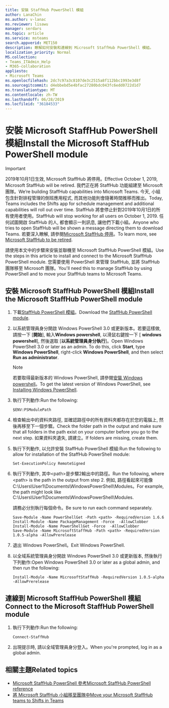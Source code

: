 ```yaml
---
title: 安裝 StaffHub PowerShell 模組
author: LanaChin
ms.author: v-lanac
ms.reviewer: lisawu
manager: serdars
ms.topic: article
ms.service: msteams
search.appverid: MET150
description: 瞭解如何安裝和連線到 Microsoft StaffHub PowerShell 模組。
localization_priority: Normal
MS.collection:
- Teams_ITAdmin_Help
- M365-collaboration
appliesto:
- Microsoft Teams
ms.openlocfilehash: 2dc7c97a3c8107de3c2515a8f112bbc1993e3d8f
ms.sourcegitcommit: d4ebbebd5e4bfac27280bdc043fc6edd0722d1d7
ms.translationtype: MT
ms.contentlocale: zh-TW
ms.lasthandoff: 06/28/2019
ms.locfileid: "36184533"
---
```

# <a name="install-the-microsoft-staffhub-powershell-module"></a><span data-ttu-id="1cce3-103">安裝 Microsoft StaffHub PowerShell 模組</span><span class="sxs-lookup"><span data-stu-id="1cce3-103">Install the Microsoft StaffHub PowerShell module</span></span>

> [!IMPORTANT]
> <span data-ttu-id="1cce3-104">2019年10月1日生效, Microsoft StaffHub 將停用。</span><span class="sxs-lookup"><span data-stu-id="1cce3-104">Effective October 1, 2019, Microsoft StaffHub will be retired.</span></span> <span data-ttu-id="1cce3-105">我們正在將 StaffHub 功能組建至 Microsoft 團隊。</span><span class="sxs-lookup"><span data-stu-id="1cce3-105">We’re building StaffHub capabilities into Microsoft Teams.</span></span> <span data-ttu-id="1cce3-106">今天, 小組包含針對排程管理的倒班應用程式, 而其他功能則會隨著時間推移而推出。</span><span class="sxs-lookup"><span data-stu-id="1cce3-106">Today, Teams includes the Shifts app for schedule management and additional capabilities will roll out over time.</span></span> <span data-ttu-id="1cce3-107">StaffHub 將會停止針對2019年10月1日的所有使用者使用。</span><span class="sxs-lookup"><span data-stu-id="1cce3-107">StaffHub will stop working for all users on October 1, 2019.</span></span> <span data-ttu-id="1cce3-108">任何試圖開啟 StaffHub 的人, 都會顯示一則訊息, 讓他們下載小組。</span><span class="sxs-lookup"><span data-stu-id="1cce3-108">Anyone who tries to open StaffHub will be shown a message directing them to download Teams.</span></span> <span data-ttu-id="1cce3-109">若要深入瞭解, 請參閱[Microsoft StaffHub 停用](microsoft-staffhub-to-be-retired.md)。</span><span class="sxs-lookup"><span data-stu-id="1cce3-109">To learn more, see [Microsoft StaffHub to be retired](microsoft-staffhub-to-be-retired.md).</span></span>  

<span data-ttu-id="1cce3-110">請使用本文中的步驟來安裝並聯機至 Microsoft StaffHub PowerShell 模組。</span><span class="sxs-lookup"><span data-stu-id="1cce3-110">Use the steps in this article to install and connect to the Microsoft StaffHub PowerShell module.</span></span> <span data-ttu-id="1cce3-111">您需要使用 PowerShell 來管理 StaffHub, 並將 StaffHub 團隊移至 Microsoft 團隊。</span><span class="sxs-lookup"><span data-stu-id="1cce3-111">You'll need this to manage StaffHub by using PowerShell and to move your StaffHub teams to Microsoft Teams.</span></span>

## <a name="install-the-microsoft-staffhub-powershell-module"></a><span data-ttu-id="1cce3-112">安裝 Microsoft StaffHub PowerShell 模組</span><span class="sxs-lookup"><span data-stu-id="1cce3-112">Install the Microsoft StaffHub PowerShell module</span></span>

1. <span data-ttu-id="1cce3-113">下載[StaffHub PowerShell 模組](https://www.powershellgallery.com/packages/MicrosoftStaffHub/1.0.0-alpha)。</span><span class="sxs-lookup"><span data-stu-id="1cce3-113">Download the [StaffHub PowerShell module](https://www.powershellgallery.com/packages/MicrosoftStaffHub/1.0.0-alpha).</span></span> 
2. <span data-ttu-id="1cce3-114">以系統管理員身分開啟 Windows PowerShell 3.0 或更新版本。若要這樣做, 請按一下 [**開始**], 輸入**Windows powershell**, 以滑鼠右鍵按一下 [ **windows powershell**], 然後選取 [**以系統管理員身分執行**]。</span><span class="sxs-lookup"><span data-stu-id="1cce3-114">Open Windows PowerShell 3.0 or later as an admin. To do this, click **Start**, type **Windows PowerShell**, right-click **Windows PowerShell**, and then select **Run as administrator**.</span></span>
    > [!NOTE]
    > <span data-ttu-id="1cce3-115">若要取得最新版本的 Windows PowerShell, 請參閱[安裝 Windows powershell](https://docs.microsoft.com/powershell/scripting/install/installing-windows-powershell)。</span><span class="sxs-lookup"><span data-stu-id="1cce3-115">To get the latest version of Windows PowerShell, see [Installing Windows PowerShell](https://docs.microsoft.com/powershell/scripting/install/installing-windows-powershell).</span></span> 
3. <span data-ttu-id="1cce3-116">執行下列動作:</span><span class="sxs-lookup"><span data-stu-id="1cce3-116">Run the following:</span></span>

    ```
    $ENV:PSModulePath
    ```
    

4. <span data-ttu-id="1cce3-117">檢查輸出中的資料夾路徑, 並確認路徑中的所有資料夾都存在於您的電腦上, 然後再移至下一個步驟。</span><span class="sxs-lookup"><span data-stu-id="1cce3-117">Check the folder path in the output and make sure that all folders in the path exist on your computer before you go to the next step.</span></span> <span data-ttu-id="1cce3-118">如果資料夾遺失, 請建立。</span><span class="sxs-lookup"><span data-stu-id="1cce3-118">If folders are missing, create them.</span></span>
5. <span data-ttu-id="1cce3-119">執行下列動作, 以允許安裝 StaffHub PowerShell 模組:</span><span class="sxs-lookup"><span data-stu-id="1cce3-119">Run the following to allow for installation of the StaffHub PowerShell module:</span></span>

    ```
    Set-ExecutionPolicy RemoteSigned
    ```

6. <span data-ttu-id="1cce3-120">執行下列動作, 其中&lt;path&gt;是步驟2輸出中的路徑。</span><span class="sxs-lookup"><span data-stu-id="1cce3-120">Run the following, where &lt;path&gt; is the path in the output from step 2.</span></span> <span data-ttu-id="1cce3-121">例如, 路徑看起來可能像 C:\Users\User1\Documents\WindowsPowerShell\Modules。</span><span class="sxs-lookup"><span data-stu-id="1cce3-121">For example, the path might look like C:\Users\User1\Documents\WindowsPowerShell\Modules.</span></span>

    <span data-ttu-id="1cce3-122">請務必分別執行每個命令。</span><span class="sxs-lookup"><span data-stu-id="1cce3-122">Be sure to run each command separately.</span></span>

    ```
    Save-Module -Name PowerShellGet -Path <path> -RequiredVersion 1.6.6
    Install-Module -Name PackageManagement -Force  -AllowClobber
    Install-Module -Name PowerShellGet -Force  -AllowClobber
    Save-Module -Name MicrosoftStaffHub -Path <path> -RequiredVersion 1.0.5-alpha -AllowPrerelease
    ```
7. <span data-ttu-id="1cce3-123">退出 Windows PowerShell。</span><span class="sxs-lookup"><span data-stu-id="1cce3-123">Exit Windows PowerShell.</span></span>
8. <span data-ttu-id="1cce3-124">以全域系統管理員身分開啟 Windows PowerShell 3.0 或更新版本, 然後執行下列動作:</span><span class="sxs-lookup"><span data-stu-id="1cce3-124">Open Windows PowerShell 3.0 or later as a global admin, and then run the following:</span></span>

    ```
    Install-Module -Name MicrosoftStaffHub -RequiredVersion 1.0.5-alpha -AllowPrerelease
    ```

## <a name="connect-to-the-microsoft-staffhub-powershell-module"></a><span data-ttu-id="1cce3-125">連線到 Microsoft StaffHub PowerShell 模組</span><span class="sxs-lookup"><span data-stu-id="1cce3-125">Connect to the Microsoft StaffHub PowerShell module</span></span>

1. <span data-ttu-id="1cce3-126">執行下列動作:</span><span class="sxs-lookup"><span data-stu-id="1cce3-126">Run the following:</span></span>

    ```
    Connect-StaffHub
    ```

2. <span data-ttu-id="1cce3-127">出現提示時, 請以全域管理員身分登入。</span><span class="sxs-lookup"><span data-stu-id="1cce3-127">When you're prompted, log in as a global admin.</span></span>

## <a name="related-topics"></a><span data-ttu-id="1cce3-128">相關主題</span><span class="sxs-lookup"><span data-stu-id="1cce3-128">Related topics</span></span>

- [<span data-ttu-id="1cce3-129">Microsoft StaffHub PowerShell 參考</span><span class="sxs-lookup"><span data-stu-id="1cce3-129">Microsoft StaffHub PowerShell reference</span></span>](https://docs.microsoft.com/en-us/powershell/module/staffhub/?view=staffhub-ps)
- [<span data-ttu-id="1cce3-130">將 Microsoft StaffHub 小組移至團隊中</span><span class="sxs-lookup"><span data-stu-id="1cce3-130">Move your Microsoft StaffHub teams to Shifts in Teams</span></span>](move-staffhub-teams-to-shifts-in-teams.md)
